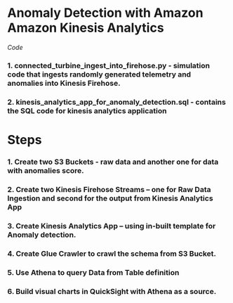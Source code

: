 # Anomaly Detection with Amazon Amazon Kinesis Analytics

*Code*

### 1. connected_turbine_ingest_into_firehose.py - simulation code that ingests randomly generated telemetry and anomalies into Kinesis Firehose.
### 2. kinesis_analytics_app_for_anomaly_detection.sql - contains the SQL code for kinesis analytics application


# Steps 

### 1. Create two S3 Buckets -  raw data and another one for data with anomalies score.

### 2. Create two Kinesis Firehose Streams – one for Raw Data Ingestion and second for the output from Kinesis Analytics App

### 3. Create Kinesis Analytics App – using in-built template for Anomaly detection.

### 4. Create Glue Crawler to crawl the schema from S3 Bucket. 

### 5. Use Athena to query Data from Table definition

### 6. Build visual charts in QuickSight with Athena as a source. 
